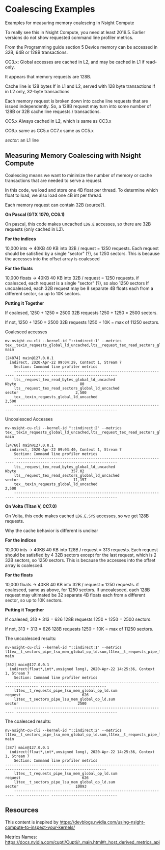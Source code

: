 # Coalescing Examples

Examples for measuring memory coalescing in Nsight Compute

To really see this in Nsight Compute, you need at least 2019.5.
Earlier versions do not show requested command line profiler metrics.


From the Programming guide section 5
Device memory can be accessed in 32B, 64B or 128B transactions.


CC3.x: 
Global accesses are cached in L2, and may be cached in L1 if read-only.

It appears that memory requests are 128B.

Cache line is 128 bytes
If in L1 and L2, served with 128 byte transactions
If in L2 only, 32-byte transactions

Each memory request is broken down into cache line requests that are issued independently. So, a 128B request may turn into some number of 128B or 32B cache line requests / transactions.

CC5.x
 Always cached in L2, which is same as CC3.x

CC6.x same as CC5.x
CC7.x same as CC5.x

*sector*: an L1 line

## Measuring Memory Coalescing with Nsight Compute

Coalescing means we want to minimize the number of memory or cache transactions that are needed to serve a request.

In this code, we load and store one 4B float per thread.
To determine which float to load, we also load one 4B int per thread.

Each memory request can contain 32B (source?).


**On Pascal (GTX 1070, CC6.1)**

On pascal, this code makes uncached `LDG.E` accesses, so there are 32B requests (only cached in L2).



**For the indices**

10,000 ints -> 40KB
40 KB into 32B / request = 1250 requests.
Each request should be satisfied by a single "sector" (?), so 1250 sectors.
This is because the accesses into the offset array is coalesced

**For the floats**

10,000 floats -> 40KB
40 KB into 32B / request = 1250 requests.
if coalesced, each request is a single "sector" (?), so also 1250 sectors
If uncoalesced, each 32B request may be 8 separate 4B floats each from a different sector, so up to 10K sectors.

**Putting it Together**

If coalesed, 1250 + 1250 = 2500 32B requests
1250 + 1250 = 2500 sectors.

If not, 1250 + 1250 = 2500 32B requests
1250 + 10K = max of 11250 sectors.

Coalesced accesses
```
nv-nsight-cu-cli --kernel-id "::indirect:1" --metrics tex__texin_requests_global_ld_uncached,lts__request_tex_read_sectors_global_ld_uncached,lts__request_tex_read_bytes_global_ld_uncached main
```

```
[24874] main@127.0.0.1
  indirect, 2020-Apr-22 09:04:29, Context 1, Stream 7
    Section: Command line profiler metrics
    ---------------------------------------------------------------------- --------------- ------------------------------
    lts__request_tex_read_bytes_global_ld_uncached                                   Kbyte                             80
    lts__request_tex_read_sectors_global_ld_uncached                                sector                          2,500
    tex__texin_requests_global_ld_uncached                                                                          2,500
    ---------------------------------------------------------------------- --------------- ------------------------------
```

Uncoalesced Accesses
```
nv-nsight-cu-cli --kernel-id "::indirect:2" --metrics tex__texin_requests_global_ld_uncached,lts__request_tex_read_sectors_global_ld_uncached,lts__request_tex_read_bytes_global_ld_uncached main
```

```
[24760] main@127.0.0.1
  indirect, 2020-Apr-22 09:03:40, Context 1, Stream 7
    Section: Command line profiler metrics
    ---------------------------------------------------------------------- --------------- ------------------------------
    lts__request_tex_read_bytes_global_ld_uncached                                   Kbyte                         357.02
    lts__request_tex_read_sectors_global_ld_uncached                                sector                         11,157
    tex__texin_requests_global_ld_uncached                                                                          2,500
    ---------------------------------------------------------------------- --------------- ------------------------------
```

**On Volta (Titan V, CC7.0)**

On Volta, this code makes cached `LDG.E.SYS` accesses, so we get 128B requests.

Why the cache behavior is different is unclear

**For the indices**

10,000 ints -> 40KB
40 KB into 128B / request = 313 requests.
Each request should be satisfied by 4 32B sectors except for the last request, which is 2 32B sectors, so 1250 sectors.
This is because the accesses into the offset array is coalesced.

**For the floats**

10,000 floats -> 40KB
40 KB into 32B / request = 1250 requests.
if coalesced, same as above, for 1250 sectors.
If uncoalesced, each 128B request may ultimated be 32 separate 4B floats each from a different sector, so up to 10K sectors.

**Putting it Together**

If coalesed, 313 + 313 = 626 128B requests
1250 + 1250 = 2500 sectors.

If not, 313 + 313 = 626 128B requests
1250 + 10K = max of 11250 sectors.

The uncoalesced results:
```
nv-nsight-cu-cli --kernel-id "::indirect:1" --metrics l1tex__t_sectors_pipe_lsu_mem_global_op_ld.sum,l1tex__t_requests_pipe_lsu_mem_global_op_ld.sum main
```

```
[362] main@127.0.0.1
  indirect(float*,int*,unsigned long), 2020-Apr-22 14:25:36, Context 1, Stream 7
    Section: Command line profiler metrics
---------------------------------------------------------------------- --------------- ------------------------------
    l1tex__t_requests_pipe_lsu_mem_global_op_ld.sum                                request                            626
    l1tex__t_sectors_pipe_lsu_mem_global_op_ld.sum                                  sector                           2500
    ---------------------------------------------------------------------- --------------- ------------------------------
```

The coalesced results:
```
nv-nsight-cu-cli --kernel-id "::indirect:2" --metrics l1tex__t_sectors_pipe_lsu_mem_global_op_ld.sum,l1tex__t_requests_pipe_lsu_mem_global_op_ld.sum main
```

```
[387] main@127.0.0.1
  indirect(float*,int*,unsigned long), 2020-Apr-22 14:25:36, Context 1, Stream 7
    Section: Command line profiler metrics
---------------------------------------------------------------------- --------------- ------------------------------
    l1tex__t_requests_pipe_lsu_mem_global_op_ld.sum                                request                            626
    l1tex__t_sectors_pipe_lsu_mem_global_op_ld.sum                                  sector                          10093
    ---------------------------------------------------------------------- --------------- ------------------------------
```

## Resources

This content is inspired by https://devblogs.nvidia.com/using-nsight-compute-to-inspect-your-kernels/

Metrics Names: https://docs.nvidia.com/cupti/Cupti/r_main.html#r_host_derived_metrics_api